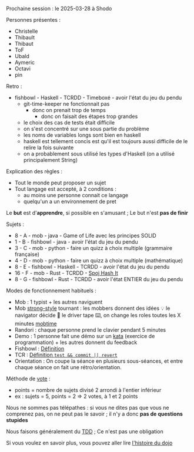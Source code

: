 Prochaine session : le 2025-03-28 à Shodo

Personnes présentes :

- Christelle
- Thibault
- Thibaut
- ToF
- Ubald
- Aymeric
- Octavi
- pin

Retro :

- fishbowl - Haskell - TCRDD - Timeboxé - avoir l'état du jeu du pendu
  - git-time-keeper ne fonctionnait pas
    - donc on prenait trop de temps
      - donc on faisait des étapes trop grandes
  - le choix des cas de tests était difficile
  - on s'est concentré sur une sous partie du problème
  - les noms de variables longs sont bien en haskell
  - haskell est tellement concis est qu'il est toujours aussi difficile de le relire la fois suivante
  - on a probablement sous utilisé les types d'Haskell (on a utilisé principalement String)

Explication des règles :

- Tout le monde peut proposer un sujet
- Tout langage est accepté, à 2 conditions :
  - au moins une personne connait ce langage
  - quelqu'un a un environnement de pret

Le **but** est d'**apprendre**, si possible en s'amusant ;
Le but n'est **pas de finir**

Sujets :

- 8 - A - mob - java - Game of Life avec les principes SOLID
- 1 - B - fishbowl - java - avoir l'état du jeu du pendu
- 3 - C - mob - python - faire un quizz à choix multiple (grammaire française)
- 4 - D - mob - python - faire un quizz à choix multiple (mathématique)
- 8 - E - fishbowl - Haskell - TCRDD - avoir l'état du jeu du pendu
- 16 - F - mob - Rust - TCRDD - [Spoj Hash It](https://www.spoj.com/problems/HASHIT/)
- 8 - G - fishbowl - Rust - TCRDD - avoir l'état ENTIER du jeu du pendu

Modes de fonctionnement habituels :

- Mob : 1 typist + les autres naviguent
- Mob [strong-style] tournant : les mobbers donnent des idées 💡 le navigator décide 🔀 le driver tape ⌨️, on change les roles toutes les X minutes [mobtime]
- Randori : chaque personne prend le clavier pendant 5 minutes
- Demo : 1 personne fait une démo sur un [kata] (exercice de programmation) + les autres donnent du feedback
- Fishbowl : [Définition][fishbowl]
- TCR : [Définition `test && commit || revert`][tcr]
- Orientation : On coupe la séance en plusieurs sous-séances,
  et entre chaque séance on fait une rétro/orientation.

Méthode de [vote] :

- points = nombre de sujets divisé 2 arrondi à l'entier inférieur
- ex : sujets = 5, points = 2 => 2 votes, à 1 et 2 points

Nous ne sommes pas télépathes :
si vous ne dites pas que vous ne comprenez pas, on ne peut pas le savoir ;
il n'y a donc **pas de questions stupides**

Nous faisons généralement du [TDD][test_driven_development] ;
Ce n'est pas une obligation

Si vous voulez en savoir plus, vous pouvez aller lire [l'histoire du dojo]

[kata]: https://web.archive.org/web/20040423023001/http://www.pragprog.com/pragdave/Practices/CodeKata.rdoc
[strong-style]: https://llewellynfalco.blogspot.com/2014/06/llewellyns-strong-style-pairing.html
[mobtime]: https://mobtime.hadrienmp.fr/
[fishbowl]: https://en.wikipedia.org/wiki/Fishbowl_%28conversation%29
[tcr]: https://medium.com/@kentbeck_7670/test-commit-revert-870bbd756864
[vote]: https://emmanuelpaatz.com/dojosurvey
[test_driven_development]: https://fr.wikipedia.org/wiki/Test_driven_development
[l'histoire du dojo]: https://github.com/dojo-developpement-paris/dojo-developpement-paris.github.io/blob/main/history.md
